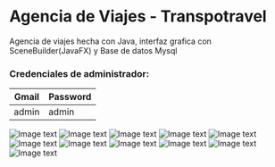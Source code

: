 # Agencia de Viajes - Transpotravel
Agencia de viajes hecha con Java, interfaz grafica con SceneBuilder(JavaFX) y Base de datos Mysql

### Credenciales de administrador:
| Gmail| Password|
| ----- | ---- |
|  admin | admin |

![Image text](https://github.com/IGprojects/Agencia_de_Viajes-Transpotravel/blob/main/assets/Captura1.png)
![Image text](https://github.com/IGprojects/Agencia_de_Viajes-Transpotravel/blob/main/assets/Captura2.png)
![Image text](https://github.com/IGprojects/Agencia_de_Viajes-Transpotravel/blob/main/assets/Captura3.png)
![Image text](https://github.com/IGprojects/Agencia_de_Viajes-Transpotravel/blob/main/assets/Captura4.png)
![Image text](https://github.com/IGprojects/Agencia_de_Viajes-Transpotravel/blob/main/assets/Captura5.png)
![Image text](https://github.com/IGprojects/Agencia_de_Viajes-Transpotravel/blob/main/assets/Captura6.png)
![Image text](https://github.com/IGprojects/Agencia_de_Viajes-Transpotravel/blob/main/assets/Captura7.png)
![Image text](https://github.com/IGprojects/Agencia_de_Viajes-Transpotravel/blob/main/assets/Captura8.png)
![Image text](https://github.com/IGprojects/Agencia_de_Viajes-Transpotravel/blob/main/assets/Captura9.png)
![Image text](https://github.com/IGprojects/Agencia_de_Viajes-Transpotravel/blob/main/assets/Captura10.png)
![Image text](https://github.com/IGprojects/Agencia_de_Viajes-Transpotravel/blob/main/assets/Captura11.png)
